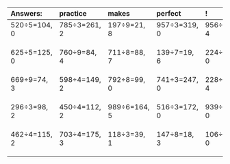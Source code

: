 | Answers: | practice | makes | perfect | ! |
| :--- | :--- | :--- | :--- | :--- |
| 520÷5=104, 0 | 785÷3=261, 2 | 197÷9=21, 8 | 957÷3=319, 0 | 956÷8=119, 4 | 
|   |   |   |   |   | 
|   |   |   |   |   | 
|   |   |   |   |   | 
| 625÷5=125, 0 | 760÷9=84, 4 | 711÷8=88, 7 | 139÷7=19, 6 | 224÷7=32, 0 | 
|   |   |   |   |   | 
|   |   |   |   |   | 
|   |   |   |   |   | 
| 669÷9=74, 3 | 598÷4=149, 2 | 792÷8=99, 0 | 741÷3=247, 0 | 228÷8=28, 4 | 
|   |   |   |   |   | 
|   |   |   |   |   | 
|   |   |   |   |   | 
| 296÷3=98, 2 | 450÷4=112, 2 | 989÷6=164, 5 | 516÷3=172, 0 | 939÷3=313, 0 | 
|   |   |   |   |   | 
|   |   |   |   |   | 
|   |   |   |   |   | 
| 462÷4=115, 2 | 703÷4=175, 3 | 118÷3=39, 1 | 147÷8=18, 3 | 106÷2=53, 0 | 
|   |   |   |   |   | 
|   |   |   |   |   | 
|   |   |   |   |   | 
